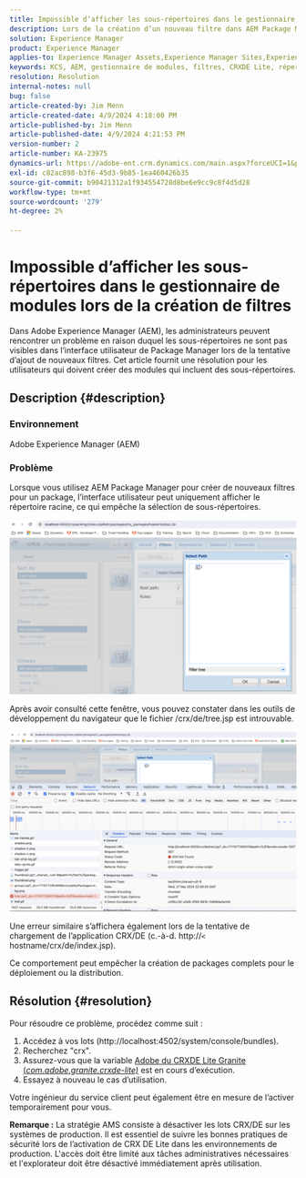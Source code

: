 ```yaml
---
title: Impossible d’afficher les sous-répertoires dans le gestionnaire de modules lors de la création de filtres
description: Lors de la création d’un nouveau filtre dans AEM Package Manager, seul le répertoire racine s’affiche et les sous-répertoires ne s’affichent pas.
solution: Experience Manager
product: Experience Manager
applies-to: Experience Manager Assets,Experience Manager Sites,Experience Manager 6.5,Experience Manager
keywords: KCS, AEM, gestionnaire de modules, filtres, CRXDE Lite, répertoires, sous-répertoires, interface utilisateur, créateur de modules, Adobe Experience Manager, résolution des problèmes
resolution: Resolution
internal-notes: null
bug: false
article-created-by: Jim Menn
article-created-date: 4/9/2024 4:18:00 PM
article-published-by: Jim Menn
article-published-date: 4/9/2024 4:21:53 PM
version-number: 2
article-number: KA-23975
dynamics-url: https://adobe-ent.crm.dynamics.com/main.aspx?forceUCI=1&pagetype=entityrecord&etn=knowledgearticle&id=76df0bb7-8cf6-ee11-a1fe-6045bd006268
exl-id: c82ac898-b3f6-45d3-9b85-1ea460426b35
source-git-commit: b90421312a1f934554728d8be6e9cc9c8f4d5d28
workflow-type: tm+mt
source-wordcount: '279'
ht-degree: 2%

---
```


# Impossible d’afficher les sous-répertoires dans le gestionnaire de modules lors de la création de filtres


Dans Adobe Experience Manager (AEM), les administrateurs peuvent rencontrer un problème en raison duquel les sous-répertoires ne sont pas visibles dans l’interface utilisateur de Package Manager lors de la tentative d’ajout de nouveaux filtres. Cet article fournit une résolution pour les utilisateurs qui doivent créer des modules qui incluent des sous-répertoires.

## Description {#description}


### Environnement

Adobe Experience Manager (AEM)

### Problème

Lorsque vous utilisez AEM Package Manager pour créer de nouveaux filtres pour un package, l’interface utilisateur peut uniquement afficher le répertoire racine, ce qui empêche la sélection de sous-répertoires.

![](assets/___78df0bb7-8cf6-ee11-a1fe-6045bd006268___.png)

Après avoir consulté cette fenêtre, vous pouvez constater dans les outils de développement du navigateur que le fichier /crx/de/tree.jsp est introuvable.

![](assets/___7cdf0bb7-8cf6-ee11-a1fe-6045bd006268___.png)

Une erreur similaire s’affichera également lors de la tentative de chargement de l’application CRX/DE (c.-à-d. http://`<` hostname/crx/de/index.jsp).

Ce comportement peut empêcher la création de packages complets pour le déploiement ou la distribution.


## Résolution {#resolution}


Pour résoudre ce problème, procédez comme suit :

1. Accédez à vos lots (http://localhost:4502/system/console/bundles).
2. Recherchez &quot;crx&quot;.
3. Assurez-vous que la variable [Adobe du CRXDE Lite Granite (*com.adobe.granite.crxde-lite)*](http://localhost:4502/system/console/bundles/241) est en cours d’exécution.
4. Essayez à nouveau le cas d’utilisation.


Votre ingénieur du service client peut également être en mesure de l’activer temporairement pour vous.

<b>Remarque :</b> La stratégie AMS consiste à désactiver les lots CRX/DE sur les systèmes de production. Il est essentiel de suivre les bonnes pratiques de sécurité lors de l’activation de CRX DE Lite dans les environnements de production. L&#39;accès doit être limité aux tâches administratives nécessaires et l&#39;explorateur doit être désactivé immédiatement après utilisation.
